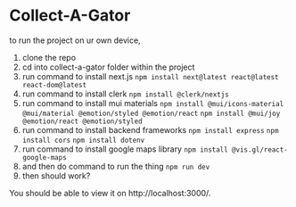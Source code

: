 ﻿# Collect-A-Gator
to run the project on ur own device, 
1) clone the repo
2) cd into collect-a-gator folder within the project
3) run command to install next.js ` npm install next@latest react@latest react-dom@latest `
4) run command to install clerk ` npm install @clerk/nextjs `
5) run command to install mui materials ` npm install @mui/icons-material @mui/material @emotion/styled @emotion/react ` `npm install @mui/joy @emotion/react @emotion/styled`
6) run command to install backend frameworks `npm install express` `npm install cors` `npm install dotenv`
7) run command to install google maps library ` npm install @vis.gl/react-google-maps `
8) and then do command to run the thing ` npm run dev `
9) then should work?
 
You should be able to view it on http://localhost:3000/. 
